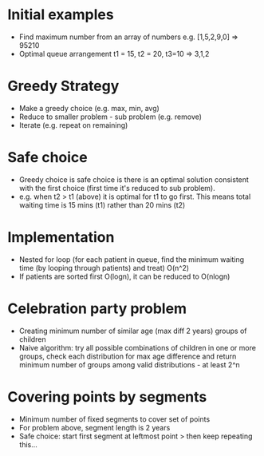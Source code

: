 # Initial examples
- Find maximum number from an array of numbers e.g. [1,5,2,9,0] => 95210
- Optimal queue arrangement t1 = 15, t2 = 20, t3=10 => 3,1,2

# Greedy Strategy
- Make a greedy choice (e.g. max, min, avg)
- Reduce to smaller problem - sub problem (e.g. remove)
- Iterate (e.g. repeat on remaining)

# Safe choice
- Greedy choice is safe choice is there is an optimal solution consistent with the first choice (first time it's reduced to sub problem).
- e.g. when t2 > t1 (above) it is optimal for t1 to go first. This means total waiting time is 15 mins (t1) rather than 20 mins (t2)

# Implementation
- Nested for loop (for each patient in queue, find the minimum waiting time (by looping through patients) and treat) O(n^2)
- If patients are sorted first O(logn), it can be reduced to O(nlogn)

# Celebration party problem
- Creating minimum number of similar age (max diff 2 years) groups of children
- Naive algorithm: try all possible combinations of children in one or more groups, check each distribution for max age difference and return minimum number of groups among valid distributions - at least 2^n

# Covering points by segments
- Minimum number of fixed segments to cover set of points
- For problem above, segment length is 2 years
- Safe choice: start first segment at leftmost point > then keep repeating this...






